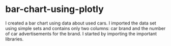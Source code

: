 # bar-chart-using-plotly
I created a bar chart using data about used cars. I imported the data set using simple sets and contains only two columns: car brand and the number of car advertisements for the brand.  I started by importing the important libraries.
